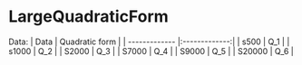 # LargeQuadraticForm

Data:
| Data        | Quadratic form  | 
| ------------- |:-------------:| 
| s500        |    Q_1       | 
| s1000       |    Q_2       | 
| S2000       |    Q_3       | 
| S7000       |    Q_4       | 
| S9000       |    Q_5       | 
| S20000      |    Q_6       | 
